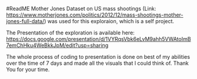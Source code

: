 #ReadME
Mother Jones Dataset on US mass shootings (Link: https://www.motherjones.com/politics/2012/12/mass-shootings-mother-jones-full-data/) was used for this exploraion, which is a self project.

The Presentation of the exploration is available here:
https://docs.google.com/presentation/d/1VYRqsVbk6eLvM9ahh5VWAtoImB7emChHku4WeBkkJpM/edit?usp=sharing

The whole process of coding to presentation is done on best of my abilities over the time of 7 days and made all the visuals that I could think of.
Thank You for your time.
